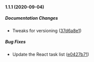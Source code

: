 #### 1.1.1 (2020-09-04)

##### Documentation Changes

*  Tweaks for versioning ([37d6a8e1](https://github.com/tdesposito/EH-CreateProject/commit/37d6a8e179686499f1f8c919ce26f6e16e130a87))

##### Bug Fixes

*  Update the React task list ([e0427b71](https://github.com/tdesposito/EH-CreateProject/commit/e0427b71f476eaf35957ea8afc87f3cfd512a4e4))

